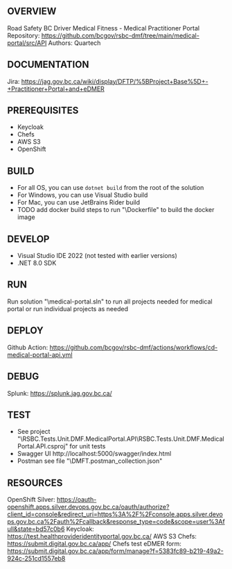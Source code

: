 ## OVERVIEW
Road Safety BC Driver Medical Fitness - Medical Practitioner Portal
Repository: https://github.com/bcgov/rsbc-dmf/tree/main/medical-portal/src/API
Authors: Quartech

## DOCUMENTATION
Jira: https://jag.gov.bc.ca/wiki/display/DFTP/%5BProject+Base%5D+-+Practitioner+Portal+and+eDMER

## PREREQUISITES
- Keycloak
- Chefs
- AWS S3
- OpenShift

## BUILD
- For all OS, you can use `dotnet build` from the root of the solution
- For Windows, you can use Visual Studio build
- For Mac, you can use JetBrains Rider build
- TODO add docker build steps to run "\Dockerfile" to build the docker image

## DEVELOP
- Visual Studio IDE 2022 (not tested with earlier versions)
- .NET 8.0 SDK

## RUN
Run solution "\medical-portal.sln" to run all projects needed for medical portal or run individual projects as needed

## DEPLOY
Github Action: https://github.com/bcgov/rsbc-dmf/actions/workflows/cd-medical-portal-api.yml

## DEBUG
Splunk: https://splunk.jag.gov.bc.ca/

## TEST
- See project "\RSBC.Tests.Unit.DMF.MedicalPortal.API\RSBC.Tests.Unit.DMF.MedicalPortal.API.csproj" for unit tests
- Swagger UI http://localhost:5000/swagger/index.html
- Postman see file "\DMFT.postman_collection.json"

## RESOURCES
OpenShift Silver: https://oauth-openshift.apps.silver.devops.gov.bc.ca/oauth/authorize?client_id=console&redirect_uri=https%3A%2F%2Fconsole.apps.silver.devops.gov.bc.ca%2Fauth%2Fcallback&response_type=code&scope=user%3Afull&state=bd57c0b6
Keycloak: https://test.healthprovideridentityportal.gov.bc.ca/
AWS S3
Chefs: https://submit.digital.gov.bc.ca/app/
Chefs test eDMER form: https://submit.digital.gov.bc.ca/app/form/manage?f=5383fc89-b219-49a2-924c-251cd1557eb8